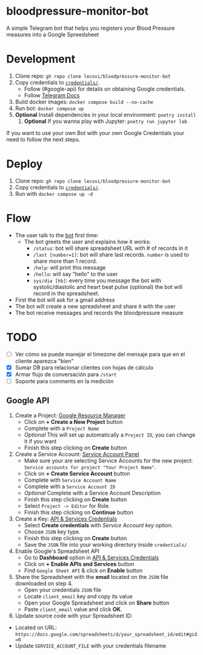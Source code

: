 # bloodpressure-monitor-bot
A simple Telegram bot that helps you registers your Blood Pressure measures into a Google Spreedsheet


# Development

1. Clone repo: `gh repo clone lecovi/bloodpressure-monitor-bot`
1. Copy credentials to [`credentials/`](credentials/). 
    - Follow (#google-api) for details on obtaining Google credentials.
    - Follow [Telegram Docs](https://core.telegram.org/bots/api)
1. Build docker images: `docker compose build --no-cache`
1. Run bot: `docker compose up`
1. **Optional** Install dependencies in your local environment: `poetry install`
    1. **Optional** If you wanna play with Jupyter: `poetry run jupyter lab`

If you want to use your own Bot with your own Google Credentials your need to follow the next steps.

# Deploy

1. Clone repo: `gh repo clone lecovi/bloodpressure-monitor-bot`
1. Copy credentials to [`credentials/`](credentials/).
1. Run with `docker compose up -d`

# Flow

- The user talk to the [bot](https://t.me/bloodpressure_monitor_bot) first time:
    - The bot greets the user and explains how it works:
        - `/status`: bot will share spreadsheet URL with # of records in it
        - `/last [number=1]`: bot will share last records. `number` is used to share more than 1 record.
        - `/help`: will print this message
        - `/hello`: will say "hello" to the user
        - `sys/dia [hb]`: every time you message the bot with systolic/diastolic and heart beat pulse (optional) the bot will record in the
        spreadsheet.
- First the bot will ask for a gmail address
- The bot will create a new spreadsheet and share it with the user
- The bot receive messages and records the bloodpressure measure

# TODO

- [ ] Ver cómo se puede manejar el timezone del mensaje para que en el cliente aparezca "bien"
- [x] Sumar DB para relacionar clientes con hojas de cálculo
- [x] Armar flujo de conversación para `/start`
- [ ] Soporte para comments en la medición

## Google API

1. Create a Project: [Google Resource Manager](https://console.developers.google.com/cloud-resource-manager)
    - Click on **+ Create a New Project** button
    - Complete with a `Project Name`
    - *Optional* This will set up automatically a `Project ID`, you can change it if you want
    - Finish this step clicking on **Create** button
2. Create a Service Account: [Service Account Panel](https://console.developers.google.com/iam-admin/serviceaccounts)
    - Make sure your are selecting Service Accounts for the new project: `Service accounts for project "Your Project Name"`.
    - Click on **+ Create Service Account** button
    - Complete with `Service Account Name`
    - Complete with a `Service Account ID`
    - *Optional* Complete with a Service Account Description
    - Finish this step clicking on **Create** button
    - Select `Project -> Editor` for Role.
    - Finish this step clicking on **Continue** button
3. Create a Key: [API & Services Credentials](https://console.developers.google.com/apis/credentials)
    - Select **Create credentials** with *Service Account key* option.
    - Choose `JSON` key type.
    - Finish this step clicking on **Create** button
    - Save the `JSON` file into your working directory inside `credentials/`
4. Enable Google's Spreadsheet API
    - Go to **Dashboard** option in [API & Services Credentials](https://console.developers.google.com/apis/credentials)
    - Click on **+ Enable APIs and Services** button
    - Find `Google Sheet API` & click on **Enable** button
5. Share the Spreadsheet with the **email** located on the `JSON` file downloaded on step 4.
    - Open your credentials `JSON` file
    - Locate `client_email` key and copy its value
    - Open your Google Spreadsheet and click on **Share** button
    - Paste `client_email` value and click **OK**.
6. Update source code with your Spreadsheet ID:
 - Located on URL: `https://docs.google.com/spreadsheets/d/your_spreadsheet_id/edit#gid=0`
 - Update `SERVICE_ACCOUNT_FILE` with your credentials filename
